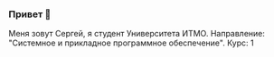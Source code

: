 ### Привет 👋

Меня зовут Сергей, я студент Университета ИТМО. 
Направление: "Системное и прикладное программное обеспечение".
Курс: 1

<!--
**k1b24/k1b24** is a ✨ _special_ ✨ repository because its `README.md` (this file) appears on your GitHub profile.

Here are some ideas to get you started:

- 🔭 I’m currently working on ...
- 🌱 I’m currently learning ...
- 👯 I’m looking to collaborate on ...
- 🤔 I’m looking for help with ...
- 💬 Ask me about ...
- 📫 How to reach me: ...
- 😄 Pronouns: ...
- ⚡ Fun fact: ...
-->
